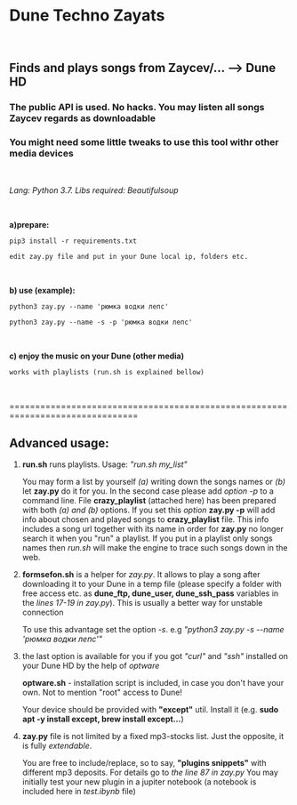 # Dune Techno Zayats

&nbsp;

## Finds and plays songs from Zaycev/... --> Dune HD 

### The public API is used. No hacks. You may listen all songs Zaycev regards as downloadable

### You might need some little tweaks to use this tool withr other media devices

&nbsp;
&nbsp;

*Lang: Python 3.7. Libs required: Beautifulsoup*

&nbsp;
&nbsp;

**a)prepare:**

    pip3 install -r requirements.txt

    edit zay.py file and put in your Dune local ip, folders etc.

&nbsp;

**b) use (example):**

    python3 zay.py --name 'рюмка водки лепс'

    python3 zay.py --name -s -p 'рюмка водки лепс'

&nbsp;

**c) enjoy the music on your Dune (other media)**

    works with playlists (run.sh is explained bellow)

&nbsp;
&nbsp;

===============================================================================

## Advanced usage:

1) **run.sh** runs playlists. Usage: *"run.sh my_list"*

   You may form a list by yourself *(a)* writing down the songs names or *(b)* let **zay.py** 
   do it for you. In the second case please add *option -p* to a command line. File **crazy_playlist** 
   (attached here) has been prepared with both *(a) and (b)* options. If you set this *option* 
   **zay.py -p** will add info about chosen and played songs to **crazy_playlist** file. This info 
   includes a song url together with its name in order for **zay.py** no longer search it when you "run" a playlist.
   If you put in a playlist only songs names then *run.sh* will make the engine to trace such songs down in the web.

2) **formsefon.sh** is a helper for *zay.py*. It allows to play a song after downloading it 
to your Dune in a temp file (please specify a folder with free access etc. as **dune_ftp,
dune_user, dune_ssh_pass** variables in the *lines 17-19 in zay.py*). This is usually a better way for unstable connection

   To use this advantage set the option *-s*. e.g *"python3 zay.py -s --name 'рюмка водки лепс'"*

3) the last option is available for you if you got *"curl"* and *"ssh"* installed on your Dune HD by the help of *optware*

   **optware.sh** - installation script is included, in case you don't have your own. Not to mention "root" access to Dune! 

   Your device should be provided with **"except"** util. Install it (e.g. **sudo apt -y install except, brew install except...**)

4) **zay.py** file is not limited by a fixed mp3-stocks list. Just the opposite, it is fully *extendable*.

   You are free to include/replace, so to say, **"plugins snippets"** with different mp3 deposits. For details go to *the line 87 in zay.py*
   You may initially test your new plugin in a jupiter notebook (a notebook is included here in  *test.ibynb* file)

